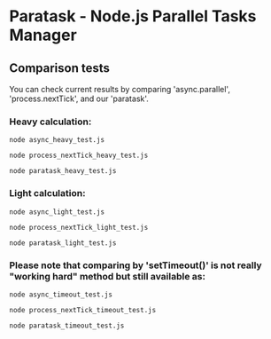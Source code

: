 # Paratask - Node.js Parallel Tasks Manager

## Comparison tests
You can check current results by comparing 'async.parallel', 'process.nextTick', and our 'paratask'.

### Heavy calculation:

```shell
node async_heavy_test.js
```
```shell
node process_nextTick_heavy_test.js
```
```shell
node paratask_heavy_test.js
```

### Light calculation:

```shell
node async_light_test.js
```
```shell
node process_nextTick_light_test.js
```
```shell
node paratask_light_test.js
```

### Please note that comparing by 'setTimeout()' is not really "working hard" method but still available as:

```shell
node async_timeout_test.js
```
```shell
node process_nextTick_timeout_test.js
```
```shell
node paratask_timeout_test.js
```